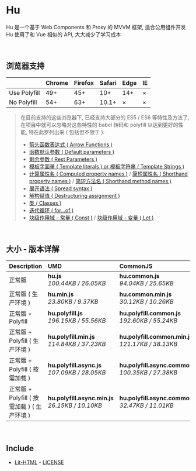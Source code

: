 # Hu
Hu 是一个基于 Web Components 和 Proxy 的 MVVM 框架, 适合公用组件开发<br>
Hu 使用了和 Vue 相似的 API, 大大减少了学习成本

<br>

## 浏览器支持

|              | Chrome | Firefox | Safari | Edge | IE |
| :-           | :-     | :-      | :-     | :-   | :- |
| Use Polyfill | 49+    | 45+     | 10+    | 14+  | ×  |
| No Polyfill  | 54+    | 63+     | 10.1+  | ×    | ×  |

> 在目前支持的这些浏览器下, 已经支持大部分的 ES5 / ES6 等特性及方法了,<br>
> 在项目中就可以忽略对这些特性的 babel 转码和 polyfill 以达到更好的性能, 特在此罗列出来 ( 包括但不限于 ): <br>
  > - [箭头函数表达式 ( Arrow Functions )](https://developer.mozilla.org/zh-CN/docs/Web/JavaScript/Reference/Functions/Arrow_functions)
  > - [函数默认参数 ( Default parameters )](https://developer.mozilla.org/zh-CN/docs/Web/JavaScript/Reference/Functions/Default_parameters)
  > - [剩余参数 ( Rest Parameters )](https://developer.mozilla.org/zh-CN/docs/Web/JavaScript/Reference/Functions/Rest_parameters)
  > - [模板字面量 ( Template literals ) or 模板字符串 ( Template Strings )](https://developer.mozilla.org/zh-CN/docs/Web/JavaScript/Reference/template_strings)
  > - [计算属性名 ( Computed property names )](https://developer.mozilla.org/zh-CN/docs/Web/JavaScript/Reference/Operators/Object_initializer#计算属性名) / [简短属性名 ( Shorthand property names )](https://developer.mozilla.org/zh-CN/docs/Web/JavaScript/Reference/Operators/Object_initializer#属性定义) / [简短方法名 ( Shorthand method names )](https://developer.mozilla.org/zh-CN/docs/Web/JavaScript/Reference/Operators/Object_initializer#方法定义)
  > - [展开语法 ( Spread syntax )](https://developer.mozilla.org/zh-CN/docs/Web/JavaScript/Reference/Operators/Spread_syntax)
  > - [解构赋值 ( Destructuring assignment )](https://developer.mozilla.org/zh-CN/docs/Web/JavaScript/Reference/Operators/Destructuring_assignment)
  > - [类 ( Classes )](https://developer.mozilla.org/zh-CN/docs/Web/JavaScript/Reference/Classes)
  > - [迭代循环 ( for...of )](https://developer.mozilla.org/zh-CN/docs/Web/JavaScript/Reference/Statements/for...of)
  > - [块级作用域 - 常量 ( Const )](https://developer.mozilla.org/zh-CN/docs/Web/JavaScript/Reference/Statements/const) / [块级作用域 - 变量 ( Let )](https://developer.mozilla.org/zh-CN/docs/Web/JavaScript/Reference/Statements/let)

<br>

## 大小 - 版本详解
| Description | UMD | CommonJS | ES Module |
| :- | :- | :- | :- |
| 正常版 | **hu.js**<br>*100.44KB / 26.05KB* | **hu.common.js**<br>*94.04KB / 25.65KB* | **hu.esm.js**<br>*94.03KB / 25.64KB* |
| 正常版 ( 生产环境 ) | **hu.min.js**<br>*23.80KB / 9.37KB* | **hu.common.min.js**<br>*30.12KB / 10.26KB* | **hu.esm.min.js**<br>*23.63KB / 9.29KB* |
| 正常版 + Polyfill | **hu.polyfill.js**<br>*196.15KB / 55.56KB* | **hu.polyfill.common.js**<br>*192.60KB / 55.24KB* | **hu.polyfill.esm.js**<br>*192.58KB / 55.23KB* |
| 正常版 + Polyfill ( 生产环境 ) | **hu.polyfill.min.js**<br>*114.84KB / 37.23KB* | **hu.polyfill.common.min.js**<br>*121.17KB / 38.13KB* | **hu.polyfill.esm.min.js**<br>*114.68KB / 37.16KB* |
| 正常版 + Polyfill ( 按需加载 ) | **hu.polyfill.async.js**<br>*107.09KB / 28.05KB* | **hu.polyfill.async.common.js**<br>*100.35KB / 27.38KB* | **hu.polyfill.async.esm.js**<br>*100.33KB / 27.37KB* |
| 正常版 + Polyfill ( 按需加载 ) ( 生产环境 ) | **hu.polyfill.async.min.js**<br>*26.15KB / 10.10KB* | **hu.polyfill.async.common.min.js**<br>*32.47KB / 11.01KB* | **hu.polyfill.async.esm.min.js**<br>*25.98KB / 10.02KB* |

<br>

## Include
  - [Lit-HTML](https://github.com/Polymer/lit-html) \- [LICENSE](https://github.com/Polymer/lit-html/blob/master/LICENSE)